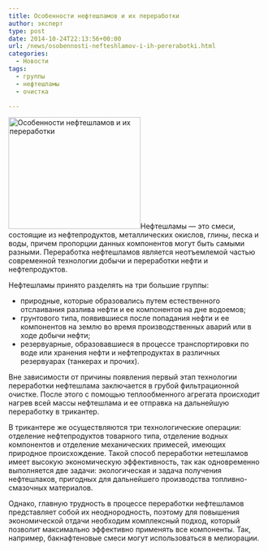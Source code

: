 ```yaml
---
title: Особенности нефтешламов и их переработки
author: эксперт
type: post
date: 2014-10-24T22:13:56+00:00
url: /news/osobennosti-nefteshlamov-i-ih-pererabotki.html
categories:
  - Новости
tags:
  - группы
  - нефтешламы
  - очистка

---
```

[<img class="alignleft size-full wp-image-853" alt="Особенности нефтешламов и их переработки" src="http://gkvodoley.com.ua/wp-content/uploads/2014/10/nefteshlam.jpg" width="260" height="220" />][1]Нефтешламы &#8212; это смеси, состоящие из нефтепродуктов, металлических окислов, глины, песка и воды, причем пропорции данных компонентов могут быть самыми разными. Переработка нефтешламов является неотъемлемой частью современной технологии добычи и переработки нефти и нефтепродуктов.
  
<!--more-->

Нефтешламы принято разделять на три большие группы:

  * природные, которые образовались путем естественного отслаивания разлива нефти и ее компонентов на дне водоемов;
  * грунтового типа, появившиеся после попадания нефти и ее компонентов на землю во время производственных аварий или в ходе добычи нефти;
  * резервуарные, образовавшиеся в процессе транспортировки по воде или хранения нефти и нефтепродуктах в различных резервуарах (танкерах и прочих).

Вне зависимости от причины появления первый этап технологии переработки нефтешлама заключается в грубой фильтрационной очистке. После этого с помощью теплообменного агрегата происходит нагрев всей массы нефтешлама и ее отправка на дальнейшую переработку в трикантер.

В трикантере же осуществляются три технологические операции: отделение нефтепродуктов товарного типа, отделение водных компонентов и отделение механических примесей, имеющих природное происхождение. Такой способ переработки нетешламов имеет высокую экономическую эффективность, так как одновременно выполняется две задачи: экологическая и задача получения нефтешлаков, пригодных для дальнейшего производства топливно-смазочных материалов.

Однако, главную трудность в процессе переработки нефтешламов представляет собой их неоднородность, поэтому для повышения экономической отдачи необходим комплексный подход, который позволит максимально эффективно применять все компоненты. Так, например, бакнафтеновые смеси могут использоваться в мелиорации.

 [1]: http://gkvodoley.com.ua/wp-content/uploads/2014/10/nefteshlam.jpg